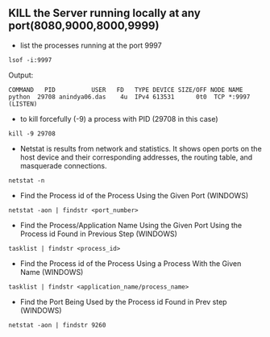 ## KILL the Server running locally at any port(8080,9000,8000,9999)
- list the processes running at the port 9997
```
lsof -i:9997
```

Output:
```
COMMAND   PID          USER   FD   TYPE DEVICE SIZE/OFF NODE NAME
python  29708 anindya06.das    4u  IPv4 613531      0t0  TCP *:9997 (LISTEN)
```

- to kill forcefully (-9) a process with PID (29708 in this case)
```
kill -9 29708
```
- Netstat is results from network and statistics. It shows open ports on the host device and their corresponding addresses, the routing table, and masquerade connections.
```
netstat -n
```
- Find the Process id of the Process Using the Given Port (WINDOWS)
```
netstat -aon | findstr <port_number>
```
- Find the Process/Application Name Using the Given Port Using the Process id Found in Previous Step (WINDOWS)
```
tasklist | findstr <process_id>
```
- Find the Process id of the Process Using a Process With the Given Name (WINDOWS)
```
tasklist | findstr <application_name/process_name>
```
- Find the Port Being Used by the Process id Found in Prev step (WINDOWS)
```
netstat -aon | findstr 9260
```
